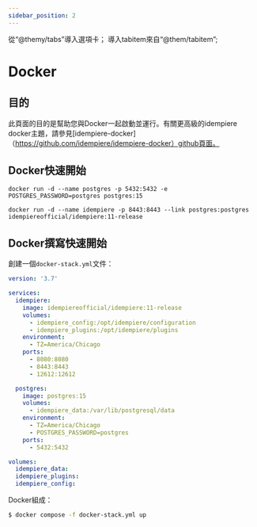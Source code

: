 ```yaml
---
sidebar_position: 2
---
```


從“@themy/tabs”導入選項卡；
導入tabitem來自“@them/tabitem”;

# Docker

## 目的

此頁面的目的是幫助您與Docker一起啟動並運行。有關更高級的idempiere docker主題，請參見[idempiere-docker]（https://github.com/idempiere/idempiere-docker）github頁面。

## Docker快速開始

```shell
docker run -d --name postgres -p 5432:5432 -e POSTGRES_PASSWORD=postgres postgres:15
```

```shell
docker run -d --name idempiere -p 8443:8443 --link postgres:postgres idempiereofficial/idempiere:11-release
```

## Docker撰寫快速開始

創建一個`docker-stack.yml`文件：

```yaml
version: '3.7'

services:
  idempiere:
    image: idempiereofficial/idempiere:11-release
    volumes:
      - idempiere_config:/opt/idempiere/configuration
      - idempiere_plugins:/opt/idempiere/plugins
    environment:
      - TZ=America/Chicago
    ports:
      - 8080:8080
      - 8443:8443
      - 12612:12612

  postgres:
    image: postgres:15
    volumes:
      - idempiere_data:/var/lib/postgresql/data
    environment:
      - TZ=America/Chicago
      - POSTGRES_PASSWORD=postgres
    ports:
      - 5432:5432

volumes:
  idempiere_data:
  idempiere_plugins:
  idempiere_config:

```

Docker組成：

```bash
$ docker compose -f docker-stack.yml up
```
